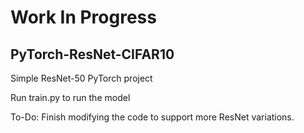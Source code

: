 # Work In Progress
## PyTorch-ResNet-CIFAR10
Simple ResNet-50 PyTorch project

Run train.py to run the model

To-Do: Finish modifying the code to support more ResNet variations.
